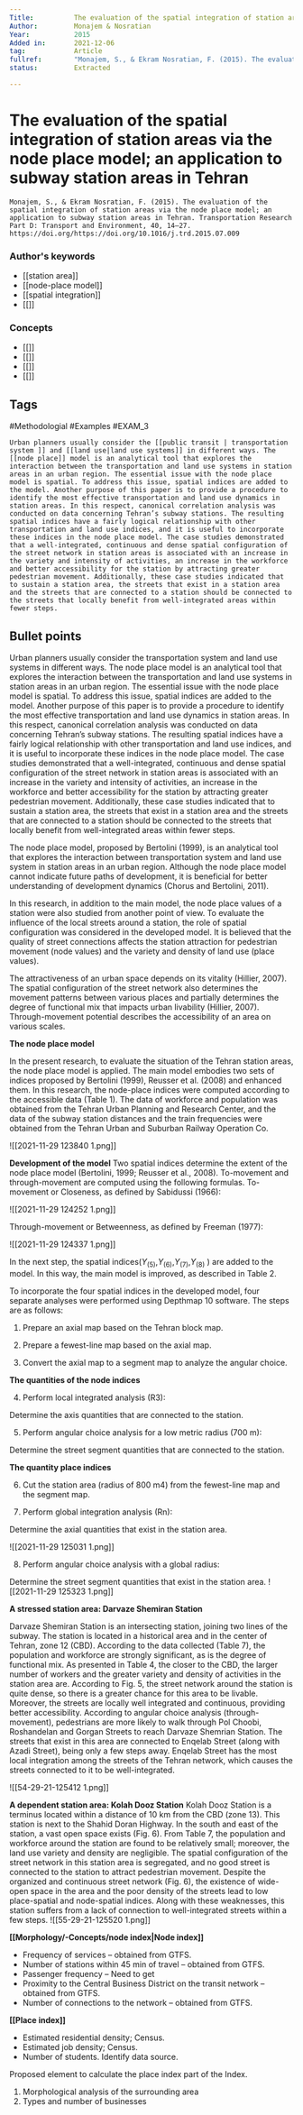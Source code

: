 ```yaml
---
Title: 			The evaluation of the spatial integration of station areas via the node place model; an application to subway station areas in Tehran
Author:			Monajem & Nosratian
Year:			2015
Added in:		2021-12-06
tag:			Article
fullref: 		"Monajem, S., & Ekram Nosratian, F. (2015). The evaluation of the spatial integration of station areas via the node place model; an application to subway station areas in Tehran. Transportation Research Part D: Transport and Environment, 40, 14–27. https://doi.org/https://doi.org/10.1016/j.trd.2015.07.009"
status:			Extracted

---
```


# The evaluation of the spatial integration of station areas via the node place model; an application to subway station areas in Tehran 
```ad-quote
Monajem, S., & Ekram Nosratian, F. (2015). The evaluation of the spatial integration of station areas via the node place model; an application to subway station areas in Tehran. Transportation Research Part D: Transport and Environment, 40, 14–27. https://doi.org/https://doi.org/10.1016/j.trd.2015.07.009
```
### Author's keywords
- [[station area]]
- [[node-place model]]
- [[spatial integration]]
- [[]]
### Concepts
- [[]]
- [[]]
- [[]]
- [[]]
## Tags
#Methodologial #Examples 
#EXAM_3 

```ad-abstract
Urban planners usually consider the [[public transit | transportation system ]] and [[land use|land use systems]] in different ways. The [[node place]] model is an analytical tool that explores the interaction between the transportation and land use systems in station areas in an urban region. The essential issue with the node place model is spatial. To address this issue, spatial indices are added to the model. Another purpose of this paper is to provide a procedure to identify the most effective transportation and land use dynamics in station areas. In this respect, canonical correlation analysis was conducted on data concerning Tehran’s subway stations. The resulting spatial indices have a fairly logical relationship with other transportation and land use indices, and it is useful to incorporate these indices in the node place model. The case studies demonstrated that a well-integrated, continuous and dense spatial configuration of the street network in station areas is associated with an increase in the variety and intensity of activities, an increase in the workforce and better accessibility for the station by attracting greater pedestrian movement. Additionally, these case studies indicated that to sustain a station area, the streets that exist in a station area and the streets that are connected to a station should be connected to the streets that locally benefit from well-integrated areas within fewer steps.
```


## Bullet points
Urban planners usually consider the transportation system and land use systems in different ways. The node place model is an analytical tool that explores the interaction between the transportation and land use systems in station areas in an urban region. The essential issue with the node place model is spatial. To address this issue, spatial indices are added to the model. Another purpose of this paper is to provide a procedure to identify the most effective transportation and land use dynamics in station areas. In this respect, canonical correlation analysis was conducted on data concerning Tehran’s subway stations. The resulting spatial indices have a fairly logical relationship with other transportation and land use indices, and it is useful to incorporate these indices in the node place model. The case studies demonstrated that a well-integrated, continuous and dense spatial configuration of the street network in station areas is associated with an increase in the variety and intensity of activities, an increase in the workforce and better accessibility for the station by attracting greater pedestrian movement. Additionally, these case studies indicated that to sustain a station area, the streets that exist in a station area and the streets that are connected to a station should be connected to the streets that locally benefit from well-integrated areas within fewer steps.

The node place model, proposed by Bertolini (1999), is an analytical tool that explores the interaction between transportation system and land use system in station areas in an urban region. Although the node place model cannot indicate future paths of development, it is beneficial for better understanding of development dynamics (Chorus and Bertolini, 2011).

In this research, in addition to the main model, the node place values of a station were also studied from another point of view. To evaluate the influence of the local streets around a station, the role of spatial configuration was considered in the developed model. It is believed that the quality of street connections affects the station attraction for pedestrian movement (node values) and the variety and density of land use (place values).

The attractiveness of an urban space depends on its vitality (Hillier, 2007). The spatial configuration of the street network also determines the movement patterns between various places and partially determines the degree of functional mix that impacts urban livability (Hillier, 2007). Through-movement potential describes the accessibility of an area on various scales.

**The node place model**

In the present research, to evaluate the situation of the Tehran station areas, the node place model is applied. The main model embodies two sets of indices proposed by Bertolini (1999), Reusser et al. (2008) and enhanced them. In this research, the node-place indices were computed according to the accessible data (Table 1). The data of workforce and population was obtained from the Tehran Urban Planning and Research Center, and the data of the subway station distances and the train frequencies were obtained from the Tehran Urban and Suburban Railway Operation Co.

![[2021-11-29 123840 1.png]]
          

**Development of the model**
Two spatial indices determine the extent of the node place model (Bertolini, 1999; Reusser et al., 2008). To-movement and through-movement are computed using the following formulas. To-movement or Closeness, as defined by Sabidussi (1966):

![[2021-11-29 124252 1.png]]
           

Through-movement or Betweenness, as defined by Freeman (1977):

![[2021-11-29 124337 1.png]]

           

In the next step, the spatial indices($Y_{(5)}$,$Y_{(6)}$,$Y_{(7)}$,$Y_{(8)}$ ) are added to the model. In this way, the main model is improved, as described in Table 2.

To incorporate the four spatial indices in the developed model, four separate analyses were performed using Depthmap 10 software. The steps are as follows:

1. Prepare an axial map based on the Tehran block map.

2. Prepare a fewest-line map based on the axial map.

3. Convert the axial map to a segment map to analyze the angular choice.

           

**The quantities of the node indices**

4. Perform local integrated analysis (R3):

Determine the axis quantities that are connected to the station.

5. Perform angular choice analysis for a low metric radius (700 m):

Determine the street segment quantities that are connected to the station.

**The quantity place indices**

6. Cut the station area (radius of 800 m4) from the fewest-line map and the segment map.

7. Perform global integration analysis (Rn):

Determine the axial quantities that exist in the station area.

![[2021-11-29 125031 1.png]]

8. Perform angular choice analysis with a global radius:

Determine the street segment quantities that exist in the station area.
![[2021-11-29 125323 1.png]]

           

**A stressed station area: Darvaze Shemiran Station**

Darvaze Shemiran Station is an intersecting station, joining two lines of the subway. The station is located in a historical area and in the center of Tehran, zone 12 (CBD). According to the data collected (Table 7), the population and workforce are strongly significant, as is the degree of functional mix. As presented in Table 4, the closer to the CBD, the larger number of workers and the greater variety and density of activities in the station area are. According to Fig. 5, the street network around the station is quite dense, so there is a greater chance for this area to be livable. Moreover, the streets are locally well integrated and continuous, providing better accessibility. According to angular choice analysis (through-movement), pedestrians are more likely to walk through Pol Choobi, Roshandelan and Gorgan Streets to reach Darvaze Shemrian Station. The streets that exist in this area are connected to Enqelab Street (along with Azadi Street), being only a few steps away. Enqelab Street has the most local integration among the streets of the Tehran network, which causes the streets connected to it to be well-integrated.

![[54-29-21-125412 1.png]]

**A dependent station area: Kolah Dooz Station**
Kolah Dooz Station is a terminus located within a distance of 10 km from the CBD (zone 13). This station is next to the Shahid Doran Highway. In the south and east of the station, a vast open space exists (Fig. 6). From Table 7, the population and workforce around the station are found to be relatively small; moreover, the land use variety and density are negligible. The spatial configuration of the street network in this station area is segregated, and no good street is connected to the station to attract pedestrian movement. Despite the organized and continuous street network (Fig. 6), the existence of wide-open space in the area and the poor density of the streets lead to low place-spatial and node-spatial indices. Along with these weaknesses, this station suffers from a lack of connection to well-integrated streets within a few steps.
![[55-29-21-125520 1.png]]
           

**[[Morphology/-Concepts/node index|Node index]]**

- Frequency of services – obtained from GTFS.
- Number of stations within 45 min of travel – obtained from GTFS.
- Passenger frequency – Need to get
- Proximity to the Central Business District on the transit network – obtained from GTFS.
- Number of connections to the network – obtained from GTFS.

**[[Place index]]**
- Estimated residential density; Census.
- Estimated job density; Census.
- Number of students. Identify data source.

Proposed element to calculate the place index part of the Index.
1. Morphological analysis of the surrounding area
2. Types and number of businesses

